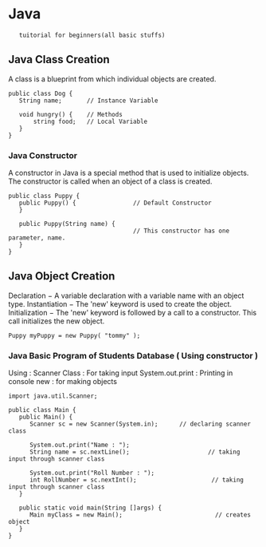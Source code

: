 # Java
       tuitorial for beginners(all basic stuffs)
       
## Java Class Creation
A class is a blueprint from which individual objects are created.
```
public class Dog {
   String name;       // Instance Variable

   void hungry() {    // Methods
       string food;   // Local Variable
   }
}
```

### Java Constructor
A constructor in Java is a special method that is used to initialize objects. The constructor is called when an object of a class is created. 
```
public class Puppy {
   public Puppy() {                // Default Constructor
   }

   public Puppy(String name) {
                                   // This constructor has one parameter, name.
   }
}
```

## Java Object Creation
Declaration − A variable declaration with a variable name with an object type.
Instantiation − The 'new' keyword is used to create the object.
Initialization − The 'new' keyword is followed by a call to a constructor. This call initializes the new object.
```
Puppy myPuppy = new Puppy( "tommy" );
```
### Java Basic Program of Students Database ( Using constructor )
Using :
      Scanner Class : For taking input
      System.out.print : Printing in console
      new : for making objects
       
```
import java.util.Scanner;

public class Main {
   public Main() {
      Scanner sc = new Scanner(System.in);		// declaring scanner class
      
      System.out.print("Name : ");
      String name = sc.nextLine();                      // taking input through scanner class
      
      System.out.print("Roll Number : ");
      int RollNumber = sc.nextInt();                     // taking input through scanner class
   }

   public static void main(String []args) {
      Main myClass = new Main();                          // creates object 
   }
}
```
